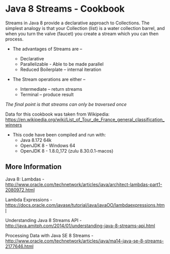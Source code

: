 # Java 8 Streams - Cookbook

Streams in Java 8 provide a declarative approach to Collections. The simplest analogy is that your Collection (list)
is a water collection barrel, and when you turn the valve (faucet) you create a stream which you can then process.

* The advantages of Streams are –
    * Declarative
    * Parallelizable - Able to be made parallel
    * Reduced Boilerplate – internal iteration

* The Stream operations are either –
    * Intermediate – return streams
    * Terminal – produce result

_The final point is that streams can only be traversed once_


Data for this cookbook was taken from Wikipedia: https://en.wikipedia.org/wiki/List_of_Tour_de_France_general_classification_winners

* This code have been compiled and run with:
    * Java 8.172 64k
    * OpenJDK 8 - Windows 64
    * OpenJDK 8 - 1.8.0_172 (zulu 8.30.0.1-macos)
    
## More Information

Java 8: Lambdas - 
http://www.oracle.com/technetwork/articles/java/architect-lambdas-part1-2080972.html

Lambda Expressions - https://docs.oracle.com/javase/tutorial/java/javaOO/lambdaexpressions.html

Understanding Java 8 Streams API -
http://java.amitph.com/2014/01/understanding-java-8-streams-api.html

Processing Data with Java SE 8 Streams - 
http://www.oracle.com/technetwork/articles/java/ma14-java-se-8-streams-2177646.html
